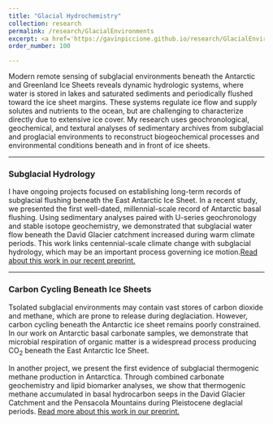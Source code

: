 ```yaml
---
title: "Glacial Hydrochemistry"
collection: research
permalink: /research/GlacialEnvironments
excerpt: <a href='https://gavinpiccione.github.io/research/GlacialEnvironments'><br/><img src='/images/Glacier.png'>
order_number: 100

---
```

Modern remote sensing of subglacial environments beneath the Antarctic and Greenland Ice Sheets reveals dynamic hydrologic systems, where water is stored in lakes and saturated sediments and periodically flushed toward the ice sheet margins. These systems regulate ice flow and supply solutes and nutrients to the ocean, but are challenging to characterize directly due to extensive ice cover. My research uses geochronological, geochemical, and textural analyses of sedimentary archives from subglacial and proglacial environments to reconstruct biogeochemical processes and environmental conditions beneath and in front of ice sheets.

---
### Subglacial Hydrology
I have ongoing projects focused on establishing long-term records of subglacial flushing beneath the East Antarctic Ice Sheet. In a recent study, we presented the first well-dated, millennial-scale record of Antarctic basal flushing. Using sedimentary analyses paired with U-series geochronology and stable isotope geochemistry, we demonstrated that subglacial water flow beneath the David Glacier catchment increased during warm climate periods. This work links centennial-scale climate change with subglacial hydrology, which may be an important process governing ice motion.[Read about this work in our recent preprint.](https://essopenarchive.org/doi/full/10.22541/essoar.172656755.50760515)


---
### Carbon Cycling Beneath Ice Sheets
Tsolated subglacial environments may contain vast stores of carbon dioxide and methane, which are prone to release during deglaciation. However, carbon cycling beneath the Antarctic ice sheet remains poorly constrained. In our work on Antarctic basal carbonate samples, we demonstrate that microbial respiration of organic matter is a widespread process producing CO<sub>2</sub> beneath the East Antarctic Ice Sheet.

In another project, we present the first evidence of subglacial thermogenic methane production in Antarctica. Through combined carbonate geochemistry and lipid biomarker analyses, we show that thermogenic methane accumulated in basal hydrocarbon seeps in the David Glacier Catchment and the Pensacola Mountains during Pleistocene deglacial periods. [Read more about this work in our preprint.](https://doi.org/10.31223/X5HM89)
